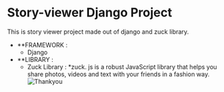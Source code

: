 # Story-viewer Django Project
This is story viewer project made out of django and zuck library.
* **FRAMEWORK :
  * Django
* **LIBRARY :
  * Zuck Library :
    *zuck. js is a robust JavaScript library that helps you share photos, videos and text with your friends in a fashion way.
![Thankyou](https://thumbs.dreamstime.com/b/thank-you-heart-icon-stock-vector-thank-you-heart-icon-vector-164556606.jpg)
